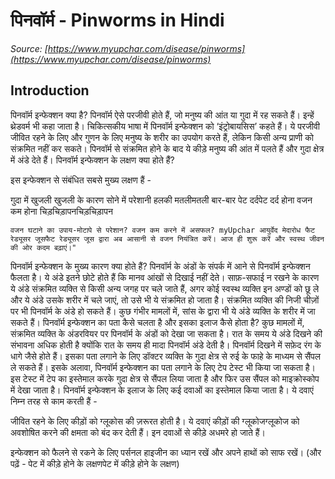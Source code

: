 # पिनवॉर्म - Pinworms in Hindi
_Source: [https://www.myupchar.com/disease/pinworms](https://www.myupchar.com/disease/pinworms)_

## Introduction
पिनवॉर्म इन्फेक्शन क्या है?
पिनवॉर्म ऐसे परजीवी होते हैं, जो मनुष्य की आंत या गुदा में रह सकते हैं। इन्हें थ्रेडवर्म भी कहा जाता है। चिकित्सकीय भाषा में पिनवॉर्म इन्फेक्शन को ‘इंट्रोबायसिस’ कहते हैं। ये परजीवी जीवित रहने के लिए और गुणन के लिए मनुष्य के शरीर का उपयोग करते हैं, लेकिन किसी अन्य प्राणी को संक्रमित नहीं कर सकते। पिनवॉर्म से संक्रमित होने के बाद ये कीड़े मनुष्य की आंत में पलते हैं और गुदा क्षेत्र में अंडे देते हैं।
पिनवॉर्म इन्फेक्शन के लक्षण क्या होते हैं?
इस इन्फेक्शन से संबंधित सबसे मुख्य लक्षण हैं -

गुदा में खुजली
खुजली के कारण सोने में परेशानी
हलकी मतलीमतली
बार-बार पेट दर्दपेट दर्द होना
वजन कम होना
चिड़चिड़ापनचिड़चिड़ापन

	वजन घटाने का उपाय-मोटापे से परेशान? वजन कम करने में असफल? myUpchar आयुर्वेद मेदारोध फैट रेड्यूसर जूसफैट रेड्यूसर जूस द्वारा अब आसानी से वजन नियंत्रित करें। आज ही शुरू करें और स्वस्थ जीवन की ओर कदम बढ़ाएं।"

पिनवॉर्म इन्फेक्शन के मुख्य कारण क्या होते हैं?
पिनवॉर्म के अंडों के संपर्क में आने से पिनवॉर्म इन्फेक्शन फैलता है। ये अंडे इतने छोटे होते हैं कि मानव आंखों से दिखाई नहीं देते। साफ़-सफाई न रखने के कारण ये अंडे संक्रमित व्यक्ति से किसी अन्य जगह पर चले जाते हैं, अगर कोई स्वस्थ व्यक्ति इन अण्डों को छू ले और ये अंडे उसके शरीर में चले जाएं, तो उसे भी ये संक्रमित हो जाता है।
संक्रमित व्यक्ति की निजी चीज़ों पर भी पिनवॉर्म के अंडे हो सकते हैं। कुछ गंभीर मामलों में, सांस के द्वारा भी ये अंडे व्यक्ति के शरीर में जा सकते हैं।
पिनवॉर्म इन्फेक्शन का पता कैसे चलता है और इसका इलाज कैसे होता है?
कुछ मामलों में, संक्रमित व्यक्ति के अंडरवियर पर पिनवॉर्म के अंडों को देखा जा सकता है। रात के समय ये अंडे दिखने की संभावना अधिक होती है क्योंकि रात के समय ही मादा पिनवॉर्म अंडे देती है। पिनवॉर्म दिखने में सफ़ेद रंग के धागे जैसे होते हैं।
इसका पता लगाने के लिए डॉक्टर व्यक्ति के गुदा क्षेत्र से रुई के फाहे के माध्यम से सैंपल ले सकते हैं। इसके अलावा, पिनवॉर्म इन्फेक्शन का पता लगाने के लिए टेप टेस्ट भी किया जा सकता है। इस टेस्ट में टेप का इस्तेमाल करके गुदा क्षेत्र से सैंपल लिया जाता है और फिर उस सैंपल को माइक्रोस्कोप में देखा जाता है।
पिनवॉर्म इन्फेक्शन के इलाज के लिए कई दवाओं का इस्तेमाल किया जाता है। ये दवाएं निम्न तरह से काम करती हैं -

जीवित रहने के लिए कीड़ों को ग्लूकोस की ज़रूरत होती है। ये दवाएं कीड़ों की ग्लूकोजग्लूकोज को अवशोषित करने की क्षमता को बंद कर देती हैं।
इन दवाओं से कीड़े अधमरे हो जाते हैं।

इन्फेक्शन को फैलने से रकने के लिए पर्सनल हाइजीन का ध्यान रखें और अपने हाथों को साफ रखें।
(और पढ़ें - पेट में कीड़े होने के लक्षणपेट में कीड़े होने के लक्षण)

